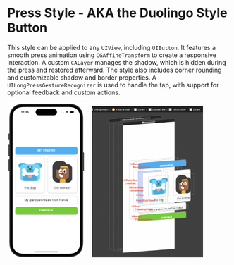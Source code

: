 # Press Style - AKA the Duolingo Style Button

This style can be applied to any `UIView`, including `UIButton`. It features a smooth press animation using `CGAffineTransform` to create a responsive interaction. A custom `CALayer` manages the shadow, which is hidden during the press and restored afterward. The style also includes corner rounding and customizable shadow and border properties. A `UILongPressGestureRecognizer` is used to handle the tap, with support for optional feedback and custom actions.

<p>
   <img src="Screenshots/homeScreen.png" width="35%"> &nbsp;&nbsp;
    <img src="Screenshots/viewHierarchy.png" width="50%"> 
</p>
